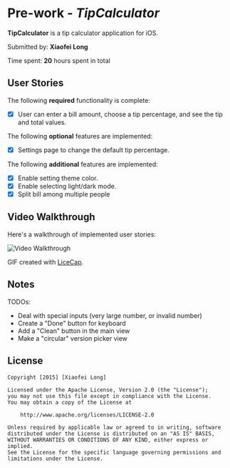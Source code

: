 # Pre-work - *TipCalculator*

**TipCalculator** is a tip calculator application for iOS.

Submitted by: **Xiaofei Long**

Time spent: **20** hours spent in total

## User Stories

The following **required** functionality is complete:
* [X] User can enter a bill amount, choose a tip percentage, and see the tip and total values.

The following **optional** features are implemented:
* [X] Settings page to change the default tip percentage.

The following **additional** features are implemented:

- [X] Enable setting theme color.
- [X] Enable selecting light/dark mode.
- [X] Split bill among multiple people

## Video Walkthrough

Here's a walkthrough of implemented user stories:

<img src='http://i.imgur.com/rnGHnbH.gif' title='Video Walkthrough' width='' alt='Video Walkthrough' />

GIF created with [LiceCap](http://www.cockos.com/licecap/).

## Notes

TODOs:

- Deal with special inputs (very large number, or invalid number)
- Create a "Done" button for keyboard
- Add a "Clean" button in the main view
- Make a "circular" version picker view

## License

    Copyright [2015] [Xiaofei Long]

    Licensed under the Apache License, Version 2.0 (the "License");
    you may not use this file except in compliance with the License.
    You may obtain a copy of the License at

        http://www.apache.org/licenses/LICENSE-2.0

    Unless required by applicable law or agreed to in writing, software
    distributed under the License is distributed on an "AS IS" BASIS,
    WITHOUT WARRANTIES OR CONDITIONS OF ANY KIND, either express or implied.
    See the License for the specific language governing permissions and
    limitations under the License.